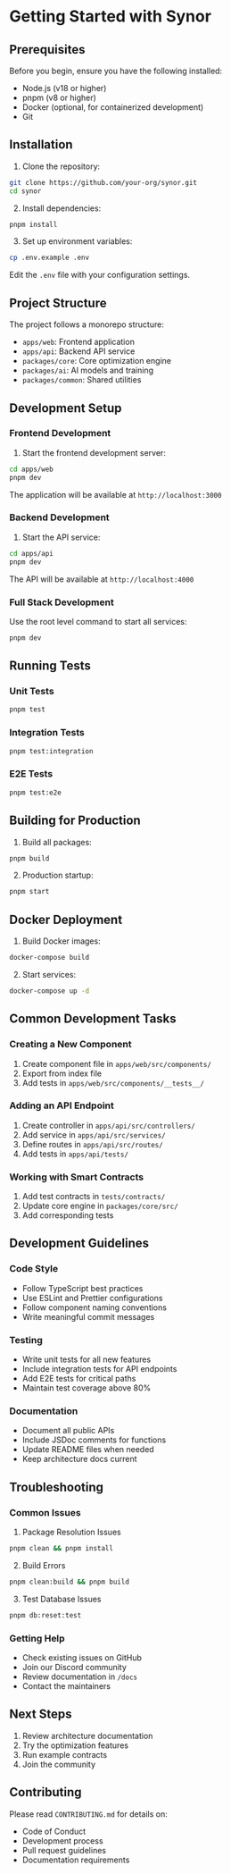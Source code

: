 # Getting Started with Synor

## Prerequisites

Before you begin, ensure you have the following installed:
- Node.js (v18 or higher)
- pnpm (v8 or higher)
- Docker (optional, for containerized development)
- Git

## Installation

1. Clone the repository:
```bash
git clone https://github.com/your-org/synor.git
cd synor
```

2. Install dependencies:
```bash
pnpm install
```

3. Set up environment variables:
```bash
cp .env.example .env
```

Edit the `.env` file with your configuration settings.

## Project Structure

The project follows a monorepo structure:

- `apps/web`: Frontend application
- `apps/api`: Backend API service
- `packages/core`: Core optimization engine
- `packages/ai`: AI models and training
- `packages/common`: Shared utilities

## Development Setup

### Frontend Development

1. Start the frontend development server:
```bash
cd apps/web
pnpm dev
```

The application will be available at `http://localhost:3000`

### Backend Development

1. Start the API service:
```bash
cd apps/api
pnpm dev
```

The API will be available at `http://localhost:4000`

### Full Stack Development

Use the root level command to start all services:
```bash
pnpm dev
```

## Running Tests

### Unit Tests
```bash
pnpm test
```

### Integration Tests
```bash
pnpm test:integration
```

### E2E Tests
```bash
pnpm test:e2e
```

## Building for Production

1. Build all packages:
```bash
pnpm build
```

2. Production startup:
```bash
pnpm start
```

## Docker Deployment

1. Build Docker images:
```bash
docker-compose build
```

2. Start services:
```bash
docker-compose up -d
```

## Common Development Tasks

### Creating a New Component

1. Create component file in `apps/web/src/components/`
2. Export from index file
3. Add tests in `apps/web/src/components/__tests__/`

### Adding an API Endpoint

1. Create controller in `apps/api/src/controllers/`
2. Add service in `apps/api/src/services/`
3. Define routes in `apps/api/src/routes/`
4. Add tests in `apps/api/tests/`

### Working with Smart Contracts

1. Add test contracts in `tests/contracts/`
2. Update core engine in `packages/core/src/`
3. Add corresponding tests

## Development Guidelines

### Code Style

- Follow TypeScript best practices
- Use ESLint and Prettier configurations
- Follow component naming conventions
- Write meaningful commit messages

### Testing

- Write unit tests for all new features
- Include integration tests for API endpoints
- Add E2E tests for critical paths
- Maintain test coverage above 80%

### Documentation

- Document all public APIs
- Include JSDoc comments for functions
- Update README files when needed
- Keep architecture docs current

## Troubleshooting

### Common Issues

1. Package Resolution Issues
```bash
pnpm clean && pnpm install
```

2. Build Errors
```bash
pnpm clean:build && pnpm build
```

3. Test Database Issues
```bash
pnpm db:reset:test
```

### Getting Help

- Check existing issues on GitHub
- Join our Discord community
- Review documentation in `/docs`
- Contact the maintainers

## Next Steps

1. Review architecture documentation
2. Try the optimization features
3. Run example contracts
4. Join the community

## Contributing

Please read `CONTRIBUTING.md` for details on:
- Code of Conduct
- Development process
- Pull request guidelines
- Documentation requirements